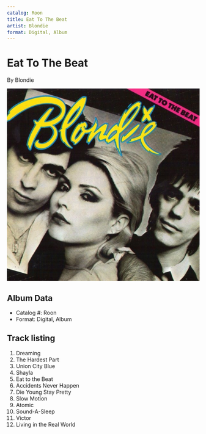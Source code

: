 ```yaml
---
catalog: Roon
title: Eat To The Beat
artist: Blondie
format: Digital, Album
---
```


# Eat To The Beat

By Blondie

![](../../assets/albumcovers/Blondie-Eat_To_The_Beat.png)

## Album Data

- Catalog #: Roon
- Format: Digital, Album


## Track listing


1. Dreaming
2. The Hardest Part
3. Union City Blue
4. Shayla
5. Eat to the Beat
6. Accidents Never Happen
7. Die Young Stay Pretty
8. Slow Motion
9. Atomic
10. Sound-A-Sleep
11. Victor
12. Living in the Real World

